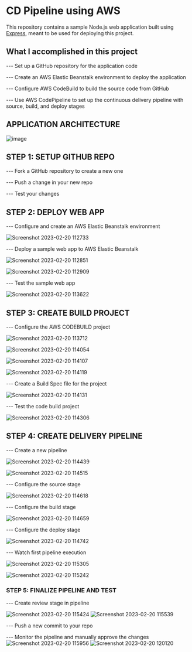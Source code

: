 # CD Pipeline using AWS

This repository contains a sample Node.js web application built using [Express](https://expressjs.com/), meant to be used for deploying this project.

## What I accomplished in this project

--- Set up a GitHub repository for the application code

--- Create an AWS Elastic Beanstalk environment to deploy the application

--- Configure AWS CodeBuild to build the source code from GitHub

--- Use AWS CodePipeline to set up the continuous delivery pipeline with source, build, and deploy stages


## APPLICATION ARCHITECTURE

![image](https://user-images.githubusercontent.com/71128303/220037446-d84fb7d6-605e-4c45-bfa1-b374513cff61.png)

## STEP 1: SETUP GITHUB REPO

--- Fork a GitHub repository to create a new one

--- Push a change in your new repo

--- Test your changes


## STEP 2: DEPLOY WEB APP

--- Configure and create an AWS Elastic Beanstalk environment

![Screenshot 2023-02-20 112733](https://user-images.githubusercontent.com/71128303/220039113-16fa0c80-1e61-4cc9-8938-d682d2f34ddd.jpg)


--- Deploy a sample web app to AWS Elastic Beanstalk

![Screenshot 2023-02-20 112851](https://user-images.githubusercontent.com/71128303/220039172-68096f53-0d65-4704-91c1-6a462fc05acc.jpg)

![Screenshot 2023-02-20 112909](https://user-images.githubusercontent.com/71128303/220039230-1d46b62b-1624-4f9f-b18e-53f556d98922.jpg)


--- Test the sample web app 

![Screenshot 2023-02-20 113622](https://user-images.githubusercontent.com/71128303/220039396-7ee5136b-44bc-42fc-abfe-80937d77016f.jpg)


## STEP 3: CREATE BUILD PROJECT

--- Configure the AWS CODEBUILD project

![Screenshot 2023-02-20 113712](https://user-images.githubusercontent.com/71128303/220039443-5a421a39-1a7a-44f9-bbd8-c2e762136b97.jpg)

![Screenshot 2023-02-20 114054](https://user-images.githubusercontent.com/71128303/220039534-70285cf8-deed-43c1-97c6-15e457063d93.jpg)

![Screenshot 2023-02-20 114107](https://user-images.githubusercontent.com/71128303/220039581-04ec0a90-6ed6-4739-a128-4162d62d0c42.jpg)

![Screenshot 2023-02-20 114119](https://user-images.githubusercontent.com/71128303/220039613-2acce547-a706-405a-8ca0-54484baa950e.jpg)


--- Create a Build Spec file for the project

![Screenshot 2023-02-20 114131](https://user-images.githubusercontent.com/71128303/220039676-b678541e-203f-46f7-b70e-64d08e75905c.jpg)


--- Test the code build project

![Screenshot 2023-02-20 114306](https://user-images.githubusercontent.com/71128303/220039739-26505823-7487-4df3-b96a-c65171899c91.jpg)


## STEP 4: CREATE DELIVERY PIPELINE

--- Create a new pipeline

![Screenshot 2023-02-20 114439](https://user-images.githubusercontent.com/71128303/220039774-41c8ccc9-a3f4-4aa8-8af6-d833f7abe0f8.jpg)

![Screenshot 2023-02-20 114515](https://user-images.githubusercontent.com/71128303/220039808-357329b6-1184-437b-ab67-bee5f0ccb880.jpg)


--- Configure the source stage

![Screenshot 2023-02-20 114618](https://user-images.githubusercontent.com/71128303/220039869-8c358dda-ffe3-41c1-9ac2-717b6cc47981.jpg)


--- Configure the build stage

![Screenshot 2023-02-20 114659](https://user-images.githubusercontent.com/71128303/220039901-03c7771e-c4a7-4858-9905-8b226b74d1d4.jpg)


--- Configure the deploy stage

![Screenshot 2023-02-20 114742](https://user-images.githubusercontent.com/71128303/220039935-e3321214-26d8-4125-bf3f-b1f6e539c635.jpg)


--- Watch first pipeline execution

![Screenshot 2023-02-20 115305](https://user-images.githubusercontent.com/71128303/220040100-958f4bff-a15d-491d-9731-6252fc8298d7.jpg)

![Screenshot 2023-02-20 115242](https://user-images.githubusercontent.com/71128303/220040058-e64cd8a4-1e5c-4998-b982-09e2663d1f8c.jpg)



### STEP 5: FINALIZE PIPELINE AND TEST

--- Create review stage in pipeline

![Screenshot 2023-02-20 115424](https://user-images.githubusercontent.com/71128303/220040128-a3201244-f840-4a4f-920f-750fd053b8a6.jpg)
![Screenshot 2023-02-20 115539](https://user-images.githubusercontent.com/71128303/220040165-6a5c76a3-7998-4901-821f-bfee90c39e10.jpg)


--- Push a new commit to your repo

--- Monitor the pipeline and manually approve the changes
![Screenshot 2023-02-20 115956](https://user-images.githubusercontent.com/71128303/220040231-552f2d32-388a-4145-8764-7a6b02969cbd.jpg)
![Screenshot 2023-02-20 120120](https://user-images.githubusercontent.com/71128303/220040255-270eee23-196d-4ecf-9c43-99361a758c24.jpg)


